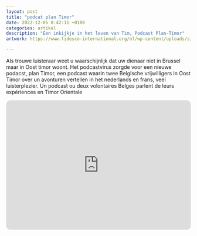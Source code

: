 ```yaml
---
layout: post
title: "podcat plan Timor"
date: 2022-12-05 8:42:11 +0100
categories: artikel
description: "Een inkijkje in het leven van Tim, Podcast Plan-Timor"
artwork: https://www.fidesco-international.org/nl/wp-content/uploads/sites/3/2022/11/Gistelinck-770x514.jpg

---
```

Als trouwe luisteraar weet u waarschijnlijk dat uw dienaar niet in Brussel maar in Oost timor woont. Het podcastvirus zorgde voor een nieuwe podacst, plan Timor, een podcast waarin twee Belgische vrijwilligers in Oost Timor over un avonturen vertellen in het nederlands en frans, veel luisterplezier. Un podcast ou deux volontaires Belges parlent de leurs expériences en Timor Orientale

<iframe style="border-radius:12px" src="https://open.spotify.com/embed/show/19kxXfpVqmgvOfkk8mihiT?utm_source=generator&t=0" width="100%" height="352" frameBorder="0" allowfullscreen="" allow="autoplay; clipboard-write; encrypted-media; fullscreen; picture-in-picture" loading="lazy"></iframe>
